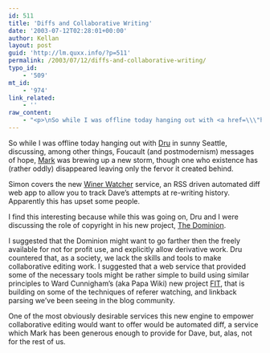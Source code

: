 ```yaml
---
id: 511
title: 'Diffs and Collaborative Writing'
date: '2003-07-12T02:28:01+00:00'
author: Kellan
layout: post
guid: 'http://lm.quxx.info/?p=511'
permalink: /2003/07/12/diffs-and-collaborative-writing/
typo_id:
    - '509'
mt_id:
    - '974'
link_related:
    - ''
raw_content:
    - "<p>\nSo while I was offline today hanging out with <a href=\\\"http://misnomer.dru.ca\\\">Dru</a> in sunny Seattle, discussing, among other things, Foucault (and postmodernism) messages of hope, <a href=\\\"http://diveintomark.org\\\">Mark</a> was brewing up a new storm, though one who existence has (rather oddly) disappeared leaving only the fervor it created behind.\n</p>\n<p>\nSimon covers the new <a href=\\\"http://simon.incutio.com/archive/2003/07/11/winerWatcher\\\">Winer Watcher</a> service, an RSS driven automated diff web app to allow you to track Dave\\'s attempts at re-writing history.  Apparently this has upset some people.\n</p>\n<p>\nI find this interesting because while this was going on, Dru and I were discussing the role of copyright in his new project, <a href=\\\"http://dominionpaper.ca\\\">The Dominion</a>.\n</p>\n<p>\nI suggested that the Dominion might want to go farther then the freely available for not for profit use, and explicitly allow derivative work.  Dru countered that, as a society, we lack the skills and tools to make collaborative editing work.  I suggested that a web service that provided some of the necessary tools might be rather simple to build using similar principles to Ward Cunnigham\\'s (aka Papa Wiki) new project <a href=\\\"http://www.ntk.net/index.cgi?b=02003-07-11&#38;l=96#l\\\">FIT</a>, that is building on some of the techniques of referer watching, and linkback parsing we\\'ve been seeing in the blog community.\n</p>\n<p>\nOne of the most obviously desirable services this new engine to empower collaborative editing would want to offer would be automated diff, a service which Mark has been generous enough to provide for Dave, but, alas, not for the rest of us.\n</p>"
---
```


So while I was offline today hanging out with [Dru](http://misnomer.dru.ca) in sunny Seattle, discussing, among other things, Foucault (and postmodernism) messages of hope, [Mark](http://diveintomark.org) was brewing up a new storm, though one who existence has (rather oddly) disappeared leaving only the fervor it created behind.

Simon covers the new [Winer Watcher](http://simon.incutio.com/archive/2003/07/11/winerWatcher) service, an RSS driven automated diff web app to allow you to track Dave’s attempts at re-writing history. Apparently this has upset some people.

I find this interesting because while this was going on, Dru and I were discussing the role of copyright in his new project, [The Dominion](http://dominionpaper.ca).

I suggested that the Dominion might want to go farther then the freely available for not for profit use, and explicitly allow derivative work. Dru countered that, as a society, we lack the skills and tools to make collaborative editing work. I suggested that a web service that provided some of the necessary tools might be rather simple to build using similar principles to Ward Cunnigham’s (aka Papa Wiki) new project [FIT](http://www.ntk.net/index.cgi?b=02003-07-11&l=96#l), that is building on some of the techniques of referer watching, and linkback parsing we’ve been seeing in the blog community.

One of the most obviously desirable services this new engine to empower collaborative editing would want to offer would be automated diff, a service which Mark has been generous enough to provide for Dave, but, alas, not for the rest of us.
